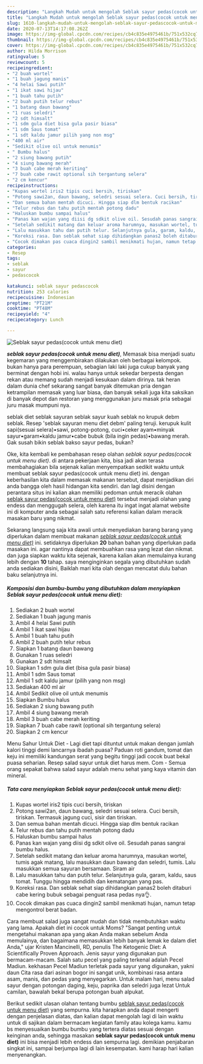 ```yaml
---
description: "Langkah Mudah untuk mengolah Seblak sayur pedas(cocok untuk menu diet) Lezat"
title: "Langkah Mudah untuk mengolah Seblak sayur pedas(cocok untuk menu diet) Lezat"
slug: 1610-langkah-mudah-untuk-mengolah-seblak-sayur-pedascocok-untuk-menu-diet-lezat
date: 2020-07-13T14:17:08.262Z
image: https://img-global.cpcdn.com/recipes/cb4c835e4975461b/751x532cq70/seblak-sayur-pedascocok-untuk-menu-diet-foto-resep-utama.jpg
thumbnail: https://img-global.cpcdn.com/recipes/cb4c835e4975461b/751x532cq70/seblak-sayur-pedascocok-untuk-menu-diet-foto-resep-utama.jpg
cover: https://img-global.cpcdn.com/recipes/cb4c835e4975461b/751x532cq70/seblak-sayur-pedascocok-untuk-menu-diet-foto-resep-utama.jpg
author: Hilda Morrison
ratingvalue: 5
reviewcount: 5
recipeingredient:
- "2 buah wortel"
- "1 buah jagung manis"
- "4 helai Sawi putih"
- "1 ikat sawi hijau"
- "1 buah tahu putih"
- "2 buah putih telur rebus"
- "1 batang daun bawang"
- "1 ruas seledri"
- "2 sdt himsalt"
- "1 sdm gula diet bisa gula pasir biasa"
- "1 sdm Saus tomat"
- "1 sdt kaldu jamur pilih yang non msg"
- "400 ml air"
- "Sedikit olive oil untuk menumis"
- " Bumbu halus"
- "2 siung bawang putih"
- "4 siung bawang merah"
- "3 buah cabe merah keriting"
- "7 buah cabe rawit optional sih tergantung selera"
- "2 cm kencur"
recipeinstructions:
- "Kupas wortel iris2 tipis cuci bersih, tiriskan"
- "Potong sawi2an, daun bawang, seledri sesuai selera. Cuci bersih, tiriskan. Termasuk jagung cuci, sisir dan tiriskan."
- "Dan semua bahan mentah dicuci. Hingga siap dlm bentuk racikan"
- "Telur rebus dan tahu putih mentah potong dadu"
- "Haluskan bumbu sampai halus"
- "Panas kan wajan yang diisi dg sdkit olive oil. Sesudah panas sangrai bumbu halus."
- "Setelah sedikit matang dan keluar aroma harumnya, masukan wortel, tumis agak matang, lalu masukkan daun bawang dan seledri, tumis. Lalu masukkan semua sayuran bersamaan. Siram air"
- "Lalu masukkan tahu dan putih telur. Selanjutnya gula, garam, kaldu, saus tomat. Tunggu hingga mendidih dan kematangan yang pas."
- "Koreksi rasa. Dan seblak sehat siap dihidangkan panas2 boleh ditaburi cabe kering bubuk sebagai penguat rasa pedas nya👌."
- "Cocok dimakan pas cuaca dingin2 sambil menikmati hujan, namun tetap mengontrol berat badan."
categories:
- Resep
tags:
- seblak
- sayur
- pedascocok

katakunci: seblak sayur pedascocok 
nutrition: 253 calories
recipecuisine: Indonesian
preptime: "PT21M"
cooktime: "PT48M"
recipeyield: "4"
recipecategory: Lunch

---
```



![Seblak sayur pedas(cocok untuk menu diet)](https://img-global.cpcdn.com/recipes/cb4c835e4975461b/751x532cq70/seblak-sayur-pedascocok-untuk-menu-diet-foto-resep-utama.jpg)

<b><i>seblak sayur pedas(cocok untuk menu diet)</i></b>, Memasak bisa menjadi suatu kegemaran yang menggembirakan dilakukan oleh berbagai kelompok. bukan hanya para perempuan, sebagian laki laki juga cukup banyak yang berminat dengan hobi ini. walau hanya untuk sekedar berpesta dengan rekan atau memang sudah menjadi kesukaan dalam dirinya. tak heran dalam dunia chef sekarang sangat banyak ditemukan pria dengan ketrampilan memasak yang luar biasa, dan banyak sekali juga kita saksikan di banyak depot dan restoran yang menggunakan juru masak pria sebagai juru masak mumpuni nya.

seblak diet seblak sayuran seblak sayur kuah seblak no krupuk debm seblak. Resep &#39;seblak sayuran menu diet debm&#39; paling teruji. kerupuk kulit sapi(sesuai selera)•sawi, potong-potong, cuci•ceker ayam•minyak sayur•garam•kaldu jamur•cabe bubuk (bila ingin pedas)•bawang merah. Gak susah bikin seblak bakso sayur pedas, bukan?

Oke, kita kembali ke pembahasan resep olahan <i>seblak sayur pedas(cocok untuk menu diet)</i>. di antara pekerjaan kita, bisa jadi akan terasa membahagiakan bila sejenak kalian menyempatkan sedikit waktu untuk membuat seblak sayur pedas(cocok untuk menu diet) ini. dengan keberhasilan kita dalam memasak makanan tersebut, dapat menjadikan diri anda bangga oleh hasil hidangan kita sendiri. dan lagi disini dengan perantara situs ini kalian akan memiliki pedoman untuk meracik olahan <u>seblak sayur pedas(cocok untuk menu diet)</u> tersebut menjadi olahan yang endess dan menggugah selera, oleh karena itu ingat ingat alamat website ini di komputer anda sebagai salah satu referensi kalian dalam meracik masakan baru yang nikmat.


Sekarang langsung saja kita awali untuk menyediakan barang barang yang diperlukan dalam membuat makanan <u><i>seblak sayur pedas(cocok untuk menu diet)</i></u> ini. setidaknya diperlukan <b>20</b> bahan bahan yang diperlukan pada masakan ini. agar nantinya dapat membuahkan rasa yang lezat dan nikmat. dan juga siapkan waktu kita sejenak, karena kalian akan memulainya kurang lebih dengan <b>10</b> tahap. saya menginginkan segala yang dibutuhkan sudah anda sediakan disini, Baiklah mari kita olah dengan mencatat dulu bahan baku selanjutnya ini.

<!--inarticleads1-->

##### Komposisi dan bumbu-bumbu yang dibutuhkan dalam menyiapkan Seblak sayur pedas(cocok untuk menu diet):

1. Sediakan 2 buah wortel
1. Sediakan 1 buah jagung manis
1. Ambil 4 helai Sawi putih
1. Ambil 1 ikat sawi hijau
1. Ambil 1 buah tahu putih
1. Ambil 2 buah putih telur rebus
1. Siapkan 1 batang daun bawang
1. Gunakan 1 ruas seledri
1. Gunakan 2 sdt himsalt
1. Siapkan 1 sdm gula diet (bisa gula pasir biasa)
1. Ambil 1 sdm Saus tomat
1. Ambil 1 sdt kaldu jamur (pilih yang non msg)
1. Sediakan 400 ml air
1. Ambil Sedikit olive oil untuk menumis
1. Siapkan  Bumbu halus
1. Sediakan 2 siung bawang putih
1. Ambil 4 siung bawang merah
1. Ambil 3 buah cabe merah keriting
1. Siapkan 7 buah cabe rawit (optional sih tergantung selera)
1. Siapkan 2 cm kencur


Menu Sahur Untuk Diet - Lagi diet tapi dituntut untuk makan dengan jumlah kalori tinggi demi lancarnya ibadah puasa? Paduan roti gandum, tomat dan keju ini memiliki kandungan serat yang begitu tinggi jadi cocok buat bekal puasa seharian. Resep salad sayur untuk diet harus mem. Com - Semua orang sepakat bahwa salad sayur adalah menu sehat yang kaya vitamin dan mineral. 

<!--inarticleads2-->

##### Tata cara menyiapkan Seblak sayur pedas(cocok untuk menu diet):

1. Kupas wortel iris2 tipis cuci bersih, tiriskan
1. Potong sawi2an, daun bawang, seledri sesuai selera. Cuci bersih, tiriskan. Termasuk jagung cuci, sisir dan tiriskan.
1. Dan semua bahan mentah dicuci. Hingga siap dlm bentuk racikan
1. Telur rebus dan tahu putih mentah potong dadu
1. Haluskan bumbu sampai halus
1. Panas kan wajan yang diisi dg sdkit olive oil. Sesudah panas sangrai bumbu halus.
1. Setelah sedikit matang dan keluar aroma harumnya, masukan wortel, tumis agak matang, lalu masukkan daun bawang dan seledri, tumis. Lalu masukkan semua sayuran bersamaan. Siram air
1. Lalu masukkan tahu dan putih telur. Selanjutnya gula, garam, kaldu, saus tomat. Tunggu hingga mendidih dan kematangan yang pas.
1. Koreksi rasa. Dan seblak sehat siap dihidangkan panas2 boleh ditaburi cabe kering bubuk sebagai penguat rasa pedas nya👌.
1. Cocok dimakan pas cuaca dingin2 sambil menikmati hujan, namun tetap mengontrol berat badan.


Cara membuat salad juga sangat mudah dan tidak membutuhkan waktu yang lama. Apakah diet ini cocok untuk Moms? &#34;Sangat penting untuk mengetahui makanan apa yang akan Anda makan sebelum Anda memulainya, dan bagaimana memasukkan lebih banyak lemak ke dalam diet Anda,&#34; ujar Kristen Mancinelli, RD, penulis The Ketogenic Diet: A Scientifically Proven Approach. Jenis sayur yang digunakan pun bermacam-macam. Salah satu pecel yang paling terkenal adalah Pecel Madiun. kekhasan Pecel Madiun terletak pada sayur yang digunakan, yakni daun Cita rasa dari asinan bogor ini sangat unik, kombinasi rasa antara asam, manis, dan pedas yang menyegarkan. Untuk malam hari, menu salad sayur dengan potongan daging, keju, paprika dan seledri juga lezat Untuk camilan, bawalah bekal berupa potongan buah alpukat. 

Berikut sedikit ulasan olahan tentang bumbu <u>seblak sayur pedas(cocok untuk menu diet)</u> yang sempurna. kita harapkan anda dapat mengerti dengan penjelasan diatas, dan kalian dapat mengolah lagi di lain waktu untuk di sajikan dalam bermacam kegiatan family atau kolega kamu. kamu bs menyesuaikan bumbu bumbu yang tertera diatas sesuai dengan keinginan anda, sehingga masakan <b>seblak sayur pedas(cocok untuk menu diet)</b> ini bisa menjadi lebih endess dan sempurna lagi. demikian penjabaran singkat ini, sampai berjumpa lagi di lain kesempatan. kami harap hari kalian menyenangkan.
